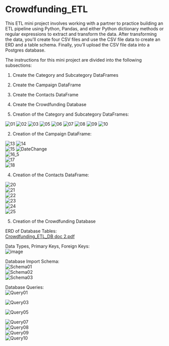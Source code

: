 # Crowdfunding_ETL

This ETL mini project involves working with a partner to practice building an ETL pipeline using Python, Pandas, and either Python dictionary methods or regular expressions to extract and transform the data. After transforming the data, you'll create four CSV files and use the CSV file data to create an ERD and a table schema. Finally, you’ll upload the CSV file data into a Postgres database.  
 
The instructions for this mini project are divided into the following subsections:  
1) Create the Category and Subcategory DataFrames  
2) Create the Campaign DataFrame  
3) Create the Contacts DataFrame    
4) Create the Crowdfunding Database    

1) Creation of the Category and Subcategory DataFrames:  
        
![01](https://github.com/mcjauregui/Crowdfunding_ETL/assets/151464511/7b94a433-c03d-4cbf-a838-9c0136c66109)
![02](https://github.com/mcjauregui/Crowdfunding_ETL/assets/151464511/3c93e9da-a001-404f-96c0-13715c2ba1a9)
![03](https://github.com/mcjauregui/Crowdfunding_ETL/assets/151464511/8f454c1d-3c1c-4c59-a90a-1a4eee0f19fe)
![05](https://github.com/mcjauregui/Crowdfunding_ETL/assets/151464511/3c4e9511-5c56-4368-b3e0-b4ca8e211f82)
![06](https://github.com/mcjauregui/Crowdfunding_ETL/assets/151464511/e05e21e9-b0bb-4799-9af1-9758075d782f)
![07](https://github.com/mcjauregui/Crowdfunding_ETL/assets/151464511/0b7b0f4e-d55f-4373-befd-e17647bfe081)
![08](https://github.com/mcjauregui/Crowdfunding_ETL/assets/151464511/21a42a03-e8aa-4577-a34e-c833937b55df)
![09](https://github.com/mcjauregui/Crowdfunding_ETL/assets/151464511/aef5dd3b-2896-49c9-b5fb-5ba1599ef57a)
![10](https://github.com/mcjauregui/Crowdfunding_ETL/assets/151464511/e3801840-3705-43bd-a15a-3070fef8191e)

2. Creation of the Campaign DataFrame:  
       
![13](https://github.com/mcjauregui/Crowdfunding_ETL/assets/151464511/040c0527-e342-4555-b19f-5778d908de6f)
![14](https://github.com/mcjauregui/Crowdfunding_ETL/assets/151464511/cf7ef372-36d7-4ccb-840b-cc562029384b)  
![15](https://github.com/mcjauregui/Crowdfunding_ETL/assets/151464511/66c681a5-c672-425f-8f8c-0d4a4db34119) 
![DateChange](https://github.com/mcjauregui/Crowdfunding_ETL/assets/151464511/a5445b96-8b51-450e-8f3f-543e88b159d0)  
![16_5](https://github.com/mcjauregui/Crowdfunding_ETL/assets/151464511/0c4ad579-e21b-48b2-a1dc-a31a1e56cfe4)  
![17](https://github.com/mcjauregui/Crowdfunding_ETL/assets/151464511/22d133ba-e77f-4667-b567-c01b21e23479)  
![18](https://github.com/mcjauregui/Crowdfunding_ETL/assets/151464511/916763aa-091f-44c9-ac33-2bb96bd4ff1a)  

4. Creation of the Contacts DataFrame:  
    
![20](https://github.com/mcjauregui/Crowdfunding_ETL/assets/151464511/84f6b307-8830-41de-a1dc-bca627a045d5)  
![21](https://github.com/mcjauregui/Crowdfunding_ETL/assets/151464511/7512a818-af16-4612-a9f5-df4afed1e727)  
![22](https://github.com/mcjauregui/Crowdfunding_ETL/assets/151464511/b2a6590a-e159-4f08-88c3-7d870274b090)  
![23](https://github.com/mcjauregui/Crowdfunding_ETL/assets/151464511/0d351266-ce0c-4874-9109-17665511b07f)  
![24](https://github.com/mcjauregui/Crowdfunding_ETL/assets/151464511/413e7085-9bba-4dbd-8cf0-280b82e4bc80)  
![25](https://github.com/mcjauregui/Crowdfunding_ETL/assets/151464511/669c8dc9-b471-41fd-9adf-6452cb131daf)  

5. Creation of the Crowdfunding Database  

ERD of Database Tables:  
[Crowdfunding_ETL_DB doc 2.pdf](https://github.com/user-attachments/files/15932327/Crowdfunding_ETL_DB.doc.2.pdf)

Data Types, Primary Keys, Foreign Keys:  
![image](https://github.com/mcjauregui/Crowdfunding_ETL/assets/151464511/67c9c5d9-df47-417b-af6e-af8f7fe342f4)  

Database Import Schema:  
![Schema01](https://github.com/mcjauregui/Crowdfunding_ETL/assets/151464511/6740c61b-0e9e-4fa5-bec8-cd46b87d4cfd)  
![Schema02](https://github.com/mcjauregui/Crowdfunding_ETL/assets/151464511/826f7bec-8b63-4825-aa37-80656f290f49)  
![Schema03](https://github.com/mcjauregui/Crowdfunding_ETL/assets/151464511/d04e4f94-579f-44c5-b38d-1b92f09b07ed)  

Database Queries:  
![Query01](https://github.com/mcjauregui/Crowdfunding_ETL/assets/151464511/6086f24d-fe58-47b7-9758-4a9e7082ddd7)  

![Query03](https://github.com/mcjauregui/Crowdfunding_ETL/assets/151464511/aeb84895-5f89-4c73-95ba-0bf6643f3c35)  

![Query05](https://github.com/mcjauregui/Crowdfunding_ETL/assets/151464511/b85fe64e-f34a-4e51-a04a-85db0a2428f1)  

![Query07](https://github.com/mcjauregui/Crowdfunding_ETL/assets/151464511/e48543a5-3368-4756-9c30-1decd156cce4)  
![Query08](https://github.com/mcjauregui/Crowdfunding_ETL/assets/151464511/6cb18864-3911-4c96-99a6-a92f8bfe8209)  
![Query09](https://github.com/mcjauregui/Crowdfunding_ETL/assets/151464511/fc73e6b3-bd9c-4e85-9c15-759fd9f3b3b8)  
![Query10](https://github.com/mcjauregui/Crowdfunding_ETL/assets/151464511/50ba5739-a9bb-4277-a610-d1c19fff1b7b)



    
         

